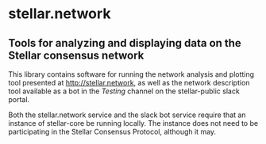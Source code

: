 # stellar.network
## Tools for analyzing and displaying data on the Stellar consensus network

This library contains software for running the network analysis and plotting tool presented at http://stellar.network, as well as the network description tool available as a bot in the *Testing* channel on the stellar-public slack portal.

Both the stellar.network service and the slack bot service require that an instance of stellar-core be running locally.  The instance does not need to be participating in the Stellar Consensus Protocol, although it may.  
